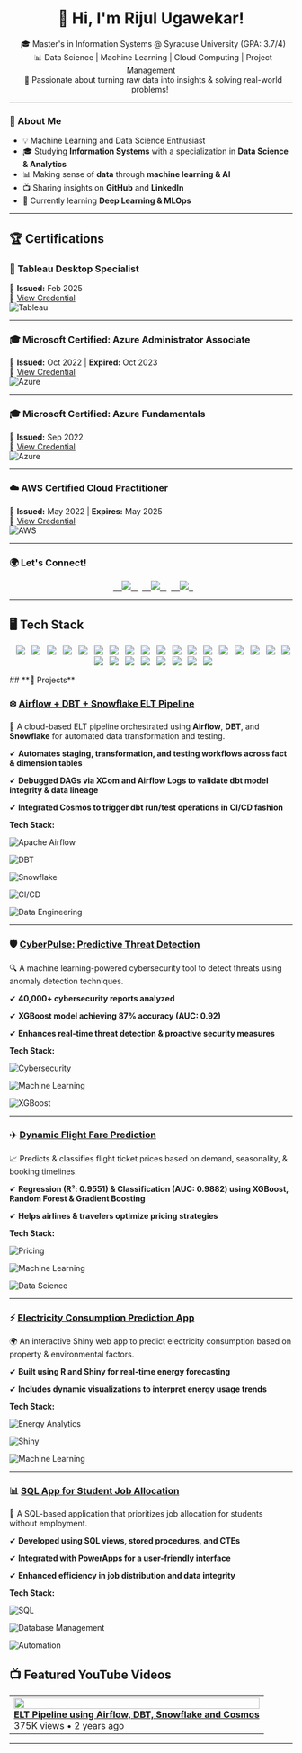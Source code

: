 <h1 align="center"> 👋 Hi, I'm Rijul Ugawekar! </h1>

<p align="center">
  🎓 Master's in Information Systems @ Syracuse University (GPA: 3.7/4) <br>
  📊 Data Science | Machine Learning | Cloud Computing | Project Management <br>
  📌 Passionate about turning raw data into insights & solving real-world problems! 
</p>

---

### 🚀 About Me  
- 💡 Machine Learning and Data Science Enthusiast  
- 🎓 Studying **Information Systems** with a specialization in **Data Science & Analytics**  
- 📊 Making sense of **data** through **machine learning & AI**  
- 📺 Sharing insights on **GitHub** and **LinkedIn**  
- 🌱 Currently learning **Deep Learning & MLOps**  

---

## **🏆 Certifications**  

### 📜 Tableau Desktop Specialist  
📅 **Issued:** Feb 2025    
🔗 [View Credential](#)    
![Tableau](https://img.shields.io/badge/Tableau-E97627?style=for-the-badge&logo=tableau&logoColor=white)  

---

### 🎓 Microsoft Certified: Azure Administrator Associate  
📅 **Issued:** Oct 2022 | **Expired:** Oct 2023    
🔗 [View Credential](#)    
![Azure](https://img.shields.io/badge/Azure%20Administrator-0078D4?style=for-the-badge&logo=microsoft-azure&logoColor=white)  

---

### 🎓 Microsoft Certified: Azure Fundamentals  
📅 **Issued:** Sep 2022    
🔗 [View Credential](#)    
![Azure](https://img.shields.io/badge/Azure%20Fundamentals-0078D4?style=for-the-badge&logo=microsoft-azure&logoColor=white)  

---

### ☁️ AWS Certified Cloud Practitioner  
📅 **Issued:** May 2022 | **Expires:** May 2025    
🔗 [View Credential](#)    
![AWS](https://img.shields.io/badge/AWS%20Cloud%20Practitioner-232F3E?style=for-the-badge&logo=amazon-aws&logoColor=white)  

---

### 🌍 Let's Connect!  

<p align="center">
  <a href="https://www.linkedin.com/in/rijul-ugawekar/">
    <img src="https://img.shields.io/badge/LinkedIn-blue?style=for-the-badge&logo=linkedin&logoColor=white"/>
  </a>
  <a href="mailto:rnugawek@syr.edu">
    <img src="https://img.shields.io/badge/Email-D14836?style=for-the-badge&logo=gmail&logoColor=white"/>
  </a>
  <a href="https://github.com/techwthjul">
    <img src="https://img.shields.io/badge/GitHub-181717?style=for-the-badge&logo=github&logoColor=white"/>
  </a>
</p>

---

## **🖥️ Tech Stack**

<p align="center">
  <img src="https://img.shields.io/badge/Python-3776AB?style=for-the-badge&logo=python&logoColor=white"/>
  <img src="https://img.shields.io/badge/SQL-4479A1?style=for-the-badge&logo=postgresql&logoColor=white"/>
  <img src="https://img.shields.io/badge/R-276DC3?style=for-the-badge&logo=r&logoColor=white"/>
  <img src="https://img.shields.io/badge/Scala-DC322F?style=for-the-badge&logo=scala&logoColor=white"/>
  <img src="https://img.shields.io/badge/TensorFlow-FF6F00?style=for-the-badge&logo=tensorflow&logoColor=white"/>
  <img src="https://img.shields.io/badge/PyTorch-EE4C2C?style=for-the-badge&logo=pytorch&logoColor=white"/>
  <img src="https://img.shields.io/badge/XGBoost-FF8000?style=for-the-badge&logo=xgboost&logoColor=white"/>
  <img src="https://img.shields.io/badge/Sci--kit%20Learn-F7931E?style=for-the-badge&logo=scikitlearn&logoColor=white"/>
  <img src="https://img.shields.io/badge/Tableau-E97627?style=for-the-badge&logo=tableau&logoColor=white"/>
  <img src="https://img.shields.io/badge/Power%20BI-F2C811?style=for-the-badge&logo=powerbi&logoColor=white"/>
  <img src="https://img.shields.io/badge/Google%20Analytics-E37400?style=for-the-badge&logo=google-analytics&logoColor=white"/>
  <img src="https://img.shields.io/badge/AWS-232F3E?style=for-the-badge&logo=amazon-aws&logoColor=white"/>
  <img src="https://img.shields.io/badge/Azure-0078D4?style=for-the-badge&logo=microsoft-azure&logoColor=white"/>
  <img src="https://img.shields.io/badge/Kubernetes-326CE5?style=for-the-badge&logo=kubernetes&logoColor=white"/>
  <img src="https://img.shields.io/badge/Terraform-7B42BC?style=for-the-badge&logo=terraform&logoColor=white"/>
  <img src="https://img.shields.io/badge/Ansible-EE0000?style=for-the-badge&logo=ansible&logoColor=white"/>
  <img src="https://img.shields.io/badge/Docker-2496ED?style=for-the-badge&logo=docker&logoColor=white"/>
  <img src="https://img.shields.io/badge/Jenkins-D24939?style=for-the-badge&logo=jenkins&logoColor=white"/>
  <img src="https://img.shields.io/badge/SQL%20Server-CC2927?style=for-the-badge&logo=microsoft-sql-server&logoColor=white"/>
  <img src="https://img.shields.io/badge/Hadoop-66CCFF?style=for-the-badge&logo=apache-hadoop&logoColor=white"/>
  <img src="https://img.shields.io/badge/Microsoft%20Access-A4373A?style=for-the-badge&logo=microsoft-access&logoColor=white"/>
  <img src="https://img.shields.io/badge/NoSQL-FF9900?style=for-the-badge&logo=mongodb&logoColor=white"/>
  <img src="https://img.shields.io/badge/Git-F05032?style=for-the-badge&logo=git&logoColor=white"/>
  <img src="https://img.shields.io/badge/GitHub-181717?style=for-the-badge&logo=github&logoColor=white"/>
  <img src="https://img.shields.io/badge/AWS%20CodePipeline-FF9900?style=for-the-badge&logo=amazon-aws&logoColor=white"/>
  <img src="https://img.shields.io/badge/CloudFormation-FF4F8B?style=for-the-badge&logo=amazon-aws&logoColor=white"/>
</p>
## **📂 Projects**  



### ❄️ [Airflow + DBT + Snowflake ELT Pipeline](https://github.com/techwthjul/airflow-dbt-snowflake-pipeline)

🔁 A cloud-based ELT pipeline orchestrated using **Airflow**, **DBT**, and **Snowflake** for automated data transformation and testing.  

✔ **Automates staging, transformation, and testing workflows across fact & dimension tables**  

✔ **Debugged DAGs via XCom and Airflow Logs to validate dbt model integrity & data lineage**  

✔ **Integrated Cosmos to trigger dbt run/test operations in CI/CD fashion**  



**Tech Stack:**  

![Apache Airflow](https://img.shields.io/badge/Airflow-017CEE?style=for-the-badge&logo=apache-airflow&logoColor=white)

![DBT](https://img.shields.io/badge/DBT-FF694B?style=for-the-badge&logo=dbt&logoColor=white)

![Snowflake](https://img.shields.io/badge/Snowflake-29B5E8?style=for-the-badge&logo=snowflake&logoColor=white)

![CI/CD](https://img.shields.io/badge/CI/CD-000000?style=for-the-badge&logo=githubactions&logoColor=white)

![Data Engineering](https://img.shields.io/badge/Data%20Engineering-228B22?style=for-the-badge&logo=data&logoColor=white)



---



### 🛡️ [CyberPulse: Predictive Threat Detection](https://github.com/techwthjul/ML-CyberPulse-ThreatDetection)

🔍 A machine learning-powered cybersecurity tool to detect threats using anomaly detection techniques.  

✔ **40,000+ cybersecurity reports analyzed**  

✔ **XGBoost model achieving 87% accuracy (AUC: 0.92)**  

✔ **Enhances real-time threat detection & proactive security measures**  



**Tech Stack:**  

![Cybersecurity](https://img.shields.io/badge/Cybersecurity-008000?style=for-the-badge&logo=databricks&logoColor=white) 

![Machine Learning](https://img.shields.io/badge/Machine%20Learning-FFA500?style=for-the-badge&logo=python&logoColor=white) 

![XGBoost](https://img.shields.io/badge/XGBoost-FF8000?style=for-the-badge&logo=xgboost&logoColor=white)  



---



### ✈️ [Dynamic Flight Fare Prediction](https://github.com/techwthjul/Dynamic_Pricing_ML-Project)

📈 Predicts & classifies flight ticket prices based on demand, seasonality, & booking timelines.  

✔ **Regression (R²: 0.9551) & Classification (AUC: 0.9882) using XGBoost, Random Forest & Gradient Boosting**  

✔ **Helps airlines & travelers optimize pricing strategies**  



**Tech Stack:**  

![Pricing](https://img.shields.io/badge/Dynamic%20Pricing-800080?style=for-the-badge&logo=google-analytics&logoColor=white) 

![Machine Learning](https://img.shields.io/badge/Machine%20Learning-FFA500?style=for-the-badge&logo=python&logoColor=white) 

![Data Science](https://img.shields.io/badge/Data%20Science-0000FF?style=for-the-badge&logo=anaconda&logoColor=white)  



---



### ⚡ [Electricity Consumption Prediction App](https://github.com/techwthjul/Electricity-Consumption-Prediction-App-Using-Shiny-and-R-Programming-)

🌍 An interactive Shiny web app to predict electricity consumption based on property & environmental factors.  

✔ **Built using R and Shiny for real-time energy forecasting**  

✔ **Includes dynamic visualizations to interpret energy usage trends**  



**Tech Stack:**  

![Energy Analytics](https://img.shields.io/badge/Energy%20Analytics-008000?style=for-the-badge&logo=google-analytics&logoColor=white) 

![Shiny](https://img.shields.io/badge/Shiny-0000FF?style=for-the-badge&logo=r&logoColor=white) 

![Machine Learning](https://img.shields.io/badge/Machine%20Learning-FFA500?style=for-the-badge&logo=python&logoColor=white)  



---



### 📊 [SQL App for Student Job Allocation](https://github.com/techwthjul/Student_Employment_App_SQL)

💼 A SQL-based application that prioritizes job allocation for students without employment.  

✔ **Developed using SQL views, stored procedures, and CTEs**  

✔ **Integrated with PowerApps for a user-friendly interface**  

✔ **Enhanced efficiency in job distribution and data integrity**  



**Tech Stack:**  

![SQL](https://img.shields.io/badge/SQL-4479A1?style=for-the-badge&logo=postgresql&logoColor=white) 

![Database Management](https://img.shields.io/badge/Database%20Management-008000?style=for-the-badge&logo=microsoft-access&logoColor=white) 

![Automation](https://img.shields.io/badge/Automation-FF0000?style=for-the-badge&logo=github-actions&logoColor=white)

## 📺 Featured YouTube Videos

<table>
  <tr>
    <td>
      <a href="https://www.youtube.com/watch?v=0OOGlrK5_HM" target="_blank">
        <img src="https://img.youtube.com/vi/0OOGlrK5_HM/0.jpg" width="100%">
        <br><strong>ELT Pipeline using Airflow, DBT, Snowflake and Cosmos </strong>
      </a><br>375K views • 2 years ago
    </td>
  </tr>
</table>

---

